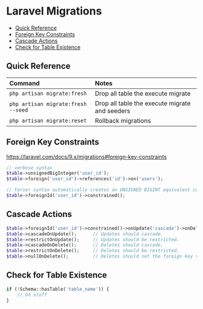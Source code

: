 # Laravel Migrations

<!-- MarkdownTOC -->

- [Quick Reference](#quick-reference)
- [Foreign Key Constraints](#foreign-key-constraints)
- [Cascade Actions](#cascade-actions)
- [Check for Table Existence](#check-for-table-existence)

<!-- /MarkdownTOC -->
<a id="quick-reference"></a>
## Quick Reference

| Command                            | Notes                                          |
| :--------------------------------- | :--------------------------------------------- |
| `php artisan migrate:fresh`        | Drop all table the execute migrate             |
| `php artisan migrate:fresh --seed` | Drop all table the execute migrate and seeders |
| `php artisan migrate:reset`        | Rollback migrations                            |


<a id="foreign-key-constraints"></a>
## Foreign Key Constraints

https://laravel.com/docs/9.x/migrations#foreign-key-constraints

```php
// verbose syntax
$table->unsignedBigInteger('user_id');
$table->foreign('user_id')->references('id')->on('users');

// terser syntax automatically creates an UNSIGNED BIGINT equivalent column
$table->foreignId('user_id')->constrained();
```

<a id="cascade-actions"></a>
## Cascade Actions

```php
$table->foreignId('user_id')->constrained()->onUpdate('cascade')->onDelete('cascade');
$table->cascadeOnUpdate();      // Updates should cascade.
$table->restrictOnUpdate();     // Updates should be restricted.
$table->cascadeOnDelete();      // Deletes should cascade.
$table->restrictOnDelete();     // Deletes should be restricted.
$table->nullOnDelete();         // Deletes should set the foreign key value to null.
```

## Check for Table Existence

```php
if (!Schema::hasTable('table_name')) {
    // Do stuff
}
```
